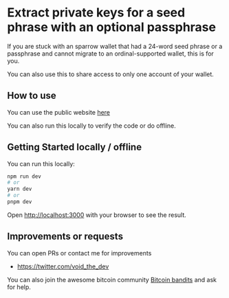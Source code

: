 # Extract private keys for a seed phrase with an optional passphrase

If you are stuck with an sparrow wallet that had a 24-word seed phrase or a passphrase and cannot migrate to an ordinal-supported wallet, this is for you.

You can also use this to share access to only one account of your wallet.

## How to use

You can use the public website [here](https://mnemonic-private-key-extractor.vercel.app/)

You can also run this locally to verify the code or do offline.

## Getting Started locally / offline

You can run this locally:

```bash
npm run dev
# or
yarn dev
# or
pnpm dev
```

Open [http://localhost:3000](http://localhost:3000) with your browser to see the result.

## Improvements or requests

You can open PRs or contact me for improvements

- https://twitter.com/void_the_dev

You can also join the awesome bitcoin community [Bitcoin bandits](https://bitcoin-bandits.com) and ask for help.

